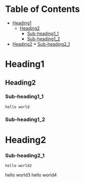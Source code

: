 
Table of Contents
=================

   * [Heading1](#heading1)
      * [Heading2](#heading2)
         * [Sub-heading1_1](#sub-heading1_1)
         * [Sub-heading1_2](#sub-heading1_2)
   * [Heading2](#heading2-1)
         * [Sub-heading2_1](#sub-heading2_1)

# Heading1
## Heading2
### Sub-heading1_1
```text
hello world
```
### Sub-heading1_2

# Heading2
### Sub-heading2_1
```text
hello world2
```

hello world3
hello world4
